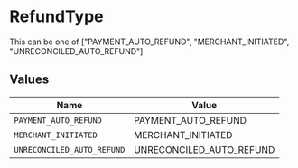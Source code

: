 # RefundType

This can be one of ["PAYMENT_AUTO_REFUND", "MERCHANT_INITIATED", "UNRECONCILED_AUTO_REFUND"]


## Values

| Name                       | Value                      |
| -------------------------- | -------------------------- |
| `PAYMENT_AUTO_REFUND`      | PAYMENT_AUTO_REFUND        |
| `MERCHANT_INITIATED`       | MERCHANT_INITIATED         |
| `UNRECONCILED_AUTO_REFUND` | UNRECONCILED_AUTO_REFUND   |